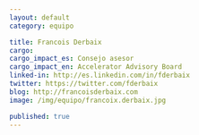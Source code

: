 ```yaml
---
layout: default
category: equipo

title: Francois Derbaix
cargo:
cargo_impact_es: Consejo asesor
cargo_impact_en: Accelerator Advisory Board
linked-in: http://es.linkedin.com/in/fderbaix
twitter: https://twitter.com/fderbaix
blog: http://francoisderbaix.com
image: /img/equipo/francoix.derbaix.jpg

published: true
---
```

